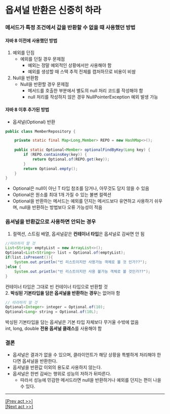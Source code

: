 # 옵셔널 반환은 신중히 하라
### 메서드가 특정 조건에서 값을 반환할 수 없을 때 사용했던 방법
#### 자바 8 이전에 사용했던 방법
1. 예외를 던짐
    * 예외를 던질 경우 문제점
      * 예외는 정말 예외적인 상황에서만 사용해야 함
      * 예외를 생성할 때 스택 추적 전체를 캡처하므로 비용이 비쌈
2. Null을 반환함
    * Null을 반환할 경우 문제점
      * 메서드를 호출한 부분에서 별도의 null 처리 코드를 작성해야 함
      * null 처리를 작성하지 않은 경우 NullPointerException 예외 발생 가능
#### 자바 8 이후 추가된 방법
* 옵셔널(Optional) 반환
```java
public class MemberRepository {

    private static final Map<Long,Member> REPO = new HashMap<>();
    
    public static Optional<Member> optionalFindByKey(Long key) {
        if (REPO.containsKey(key)) {
            return Optional.of(REPO.get(key));
        }
        return Optional.empty();
    }
}
```
* Optional은 null이 아닌 T 타입 참조를 담거나, 아무것도 담지 않을 수 있음
* Optional은 원소를 최대 1개 가질 수 있는 불변 컬렉션
* Optional을 반환하는 메서드는 예외를 던지는 메서드보다 유연하고 사용하기 쉬우며, null을 반환하는 방법보다 오류 가능성이 적음
### 옵셔널을 반환값으로 사용하면 안되는 경우
1. 컬렉션, 스트림 배열, 옵셔널같은 **컨테이너 타입**은 옵셔널로 감싸면 안 됨
```java
//따라하지 말 것
List<String> emptyList = new ArrayList<>();
Optional<List<String>> list = Optional.of(emptyList);
if(list.isPresent()){
    System.out.println("빈 리스트이지만 사용가능 객체로 볼 것 인가??"); 
}else {
    System.out.println("빈 리스트이지만 사용 불가능 객체로 볼 것인가??");
}
```
컨테이너 타입은 그대로 빈 컨테이너 타입으로 반환할 것  
2. **박싱된 기본타입을 담은 옵셔널을 반환하는 경우**는 없어야 함
```java
// 따라하지 말 것
Optional<Integer> integer = Optional.of(10);
Optional<Long> string = Optional.of(10L);
```
박싱된 기본타입을 담는 옵셔널은 기본 타입 자체보다 무거울 수밖에 없음  
int, long, double **전용 옵셔널 클래스**를 사용해야 함  
### 결론
* 옵셔널은 결과가 없을 수 있으며, 클라이언트가 해당 상황을 특별하게 처리해야 한다면 옵셔널을 반환한다.
* 옵셔널을 반환값 이외의 용도로 사용하지 않는다.
* 옵셔널은 한번 감싸는 행위로 성능의 저하가 뒤따른다.
  * 따라서 성능에 민감한 메서드라면 null을 반환하거나 예외를 던지는 편이 나을 수 있다.
---
[[Prev act >>]](../act6/README.md)  
[[Next act >>]](../act8/README.md)